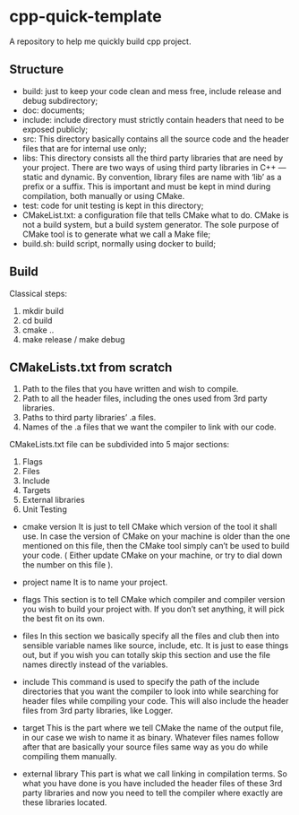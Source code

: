 # cpp-quick-template
A repository to help me quickly build cpp project.

## Structure

- build: just to keep your code clean and mess free, include release and debug subdirectory;
- doc: documents;
- include: include directory must strictly contain headers that need to be exposed publicly;
- src: This directory basically contains all the source code and the header files that are for internal use only;
- libs: This directory consists all the third party libraries that are need by your project. There are two ways of using third party libraries in C++ — static and dynamic. By convention, library files are name with ‘lib’ as a prefix or a suffix. This is important and must be kept in mind during compilation, both manually or using CMake.
- test: code for unit testing is kept in this directory;
- CMakeList.txt: a configuration file that tells CMake what to do. CMake is not a build system, but a build system generator. The sole purpose of CMake tool is to generate what we call a Make file;
- build.sh: build script, normally using docker to build;

## Build

Classical steps:

1. mkdir build
2. cd build
3. cmake ..
4. make release / make debug

## CMakeLists.txt from scratch

1. Path to the files that you have written and wish to compile.
2. Path to all the header files, including the ones used from 3rd party libraries.
3. Paths to third party libraries’ .a files.
4. Names of the .a files that we want the compiler to link with our code.

CMakeLists.txt file can be subdivided into 5 major sections:

1. Flags
2. Files
3. Include
4. Targets
5. External libraries
6. Unit Testing

- cmake version
It is just to tell CMake which version of the tool it shall use. In case the version of CMake on your machine is older than the one mentioned on this file, then the CMake tool simply can’t be used to build your code. ( Either update CMake on your machine, or try to dial down the number on this file ).

- project name
It is to name your project.

- flags
This section is to tell CMake which compiler and compiler version you wish to build your project with. If you don’t set anything, it will pick the best fit on its own.

- files
In this section we basically specify all the files and club then into sensible variable names like source, include, etc. It is just to ease things out, but if you wish you can totally skip this section and use the file names directly instead of the variables.

- include
This command is used to specify the path of the include directories that you want the compiler to look into while searching for header files while compiling your code. This will also include the header files from 3rd party libraries, like Logger.

- target
This is the part where we tell CMake the name of the output file, in our case we wish to name it as binary. Whatever files names follow after that are basically your source files same way as you do while compiling them manually.

- external library
This part is what we call linking in compilation terms. So what you have done is you have included the header files of these 3rd party libraries and now you need to tell the compiler where exactly are these libraries located.
